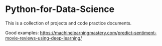 # Python-for-Data-Science
This is a collection of projects and code practice documents.

Good examples: 
https://machinelearningmastery.com/predict-sentiment-movie-reviews-using-deep-learning/

